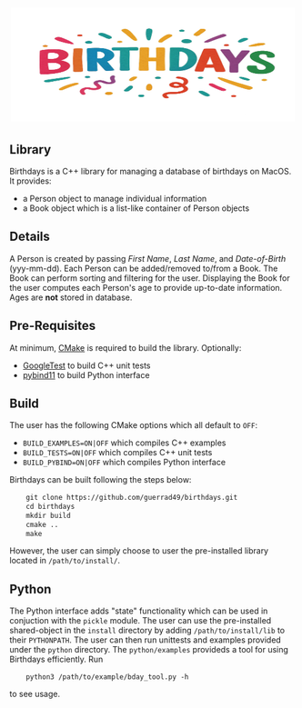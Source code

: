 <h1 align="center">
<img src="logo/birthdays.png" width="500" height="200">
</h1>


## Library
Birthdays is a C++ library for managing a database of birthdays on MacOS. It provides:
* a Person object to manage individual information
* a Book object which is a list-like container of Person objects


## Details
A Person is created by passing *First Name*, *Last Name*, and *Date-of-Birth* (yyy-mm-dd). Each Person can be added/removed to/from a Book. The Book can perform sorting and filtering for the user. Displaying the Book for the user computes each Person's age to provide up-to-date information. Ages are **not** stored in database.


## Pre-Requisites
At minimum, [CMake](https://cmake.org/) is required to build the library. Optionally:
* [GoogleTest](https://google.github.io/googletest/quickstart-cmake.html) to build C++ unit tests
* [pybind11](https://pybind11.readthedocs.io/en/stable/installing.html) to build Python interface


## Build
The user has the following CMake options which all default to `OFF`:
* `BUILD_EXAMPLES=ON|OFF` which compiles C++ examples
* `BUILD_TESTS=ON|OFF` which compiles C++ unit tests
* `BUILD_PYBIND=ON|OFF` which compiles Python interface

Birthdays can be built following the steps below:
```
    git clone https://github.com/guerrad49/birthdays.git
    cd birthdays
    mkdir build
    cmake ..
    make
```
However, the user can simply choose to user the pre-installed library located in `/path/to/install/`.


## Python
The Python interface adds "state" functionality which can be used in conjuction with the `pickle` module. The user can use the pre-installed shared-object in the `install` directory by adding `/path/to/install/lib` to their `PYTHONPATH`. The user can then run unittests and examples provided under the `python` directory. The `python/examples` provideds a tool for using Birthdays efficiently. Run 
```
    python3 /path/to/example/bday_tool.py -h
```
to see usage.
